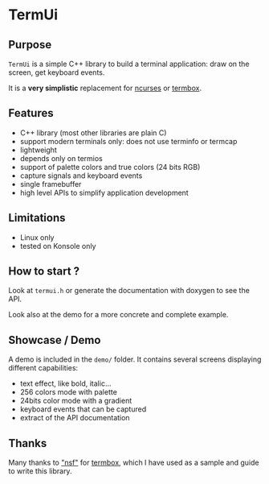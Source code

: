# TermUi

## Purpose

`TermUi` is a simple C++ library to build a terminal application: draw on the screen, get keyboard events.

It is a **very simplistic** replacement for [ncurses](https://invisible-island.net/ncurses/) or [termbox](https://github.com/nsf/termbox).

## Features

- C++ library (most other libraries are plain C)
- support modern terminals only: does not use terminfo or termcap
- lightweight
- depends only on termios
- support of palette colors and true colors (24 bits RGB)
- capture signals and keyboard events
- single framebuffer
- high level APIs to simplify application development

## Limitations

- Linux only
- tested on Konsole only

## How to start ?

Look at `termui.h` or generate the documentation with doxygen to see the API.

Look also at the demo for a more concrete and complete example.

## Showcase / Demo

A demo is included in the `demo/` folder. It contains several screens displaying different capabilities:
- text effect, like bold, italic...
- 256 colors mode with palette
- 24bits color mode with a gradient
- keyboard events that can be captured
- extract of the API documentation

## Thanks

Many thanks to ["nsf"](https://github.com/nsf) for [termbox](https://github.com/nsf/termbox), which I have used as a sample and guide to write this library.